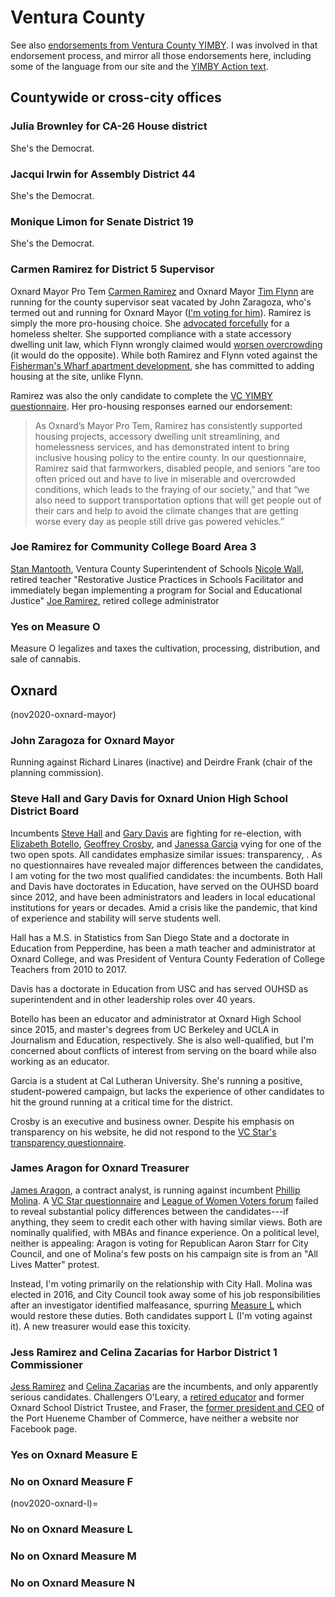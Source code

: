 # Ventura County

See also [endorsements from Ventura County YIMBY](http://vcyimby.org/endorsements).
I was involved in that endorsement process, and mirror all those endorsements here,
including some of the language from our site and the [YIMBY Action text](https://yimbyaction.org/endorsements/ventura-county/).

## Countywide or cross-city offices

### Julia Brownley for CA-26 House district

She's the Democrat.

### Jacqui Irwin for Assembly District 44

She's the Democrat.

### Monique Limon for Senate District 19

She's the Democrat.

### Carmen Ramirez for District 5 Supervisor

Oxnard Mayor Pro Tem [Carmen Ramirez](https://carmen4supervisor.com/) and 
Oxnard Mayor [Tim Flynn](https://www.tim4supervisor.com/) are running for the county supervisor seat
vacated by John Zaragoza, who's termed out and running for Oxnard Mayor ([I'm voting for him](nov2020-oxnard-mayor)).
Ramirez is simply the more pro-housing choice.
She [advocated forcefully](https://twitter.com/MaxGhenis/status/1197031504490057729) for a homeless shelter.
She supported compliance with a state accessory dwelling unit law, which Flynn wrongly claimed would 
[worsen overcrowding](https://www.vcstar.com/story/news/local/2020/07/23/oxnard-housing-real-estate-application-granny-flat-construction/5486652002/) (it would do the opposite).
While both Ramirez and Flynn voted against the [Fisherman's Wharf apartment development](https://medium.com/vcyimby/support-for-oxnard-fishermans-wharf-development-26d5204e9f7c), she has committed to adding housing at the site, unlike Flynn.

Ramirez was also the only candidate to complete the [VC YIMBY questionnaire](http://vcyimby.org/endorsements).
Her pro-housing responses earned our endorsement:

>As Oxnard’s Mayor Pro Tem, Ramirez has consistently supported housing projects, accessory dwelling unit streamlining, and homelessness services, and has demonstrated intent to bring inclusive housing policy to the entire county. In our questionnaire, Ramirez said that farmworkers, disabled people, and seniors “are too often priced out and have to live in miserable and overcrowded conditions, which leads to the fraying of our society,” and that “we also need to support transportation options that will get people out of their cars and help to avoid the climate changes that are getting worse every day as people still drive gas powered vehicles.”


### Joe Ramirez for Community College Board Area 3

[Stan Mantooth](http://stanmantooth.com), Ventura County Superintendent of Schools
[Nicole Wall](https://nicole-wall.net/), retired teacher "Restorative Justice Practices in Schools Facilitator and immediately began implementing a program for Social and Educational Justice"
[Joe Ramirez](https://www.ramirez4trustee3.com/), retired college administrator

### Yes on Measure O

Measure O legalizes and taxes the cultivation, processing, distribution, and sale of cannabis.


## Oxnard

(nov2020-oxnard-mayor)
### John Zaragoza for Oxnard Mayor



Running against Richard Linares (inactive) and Deirdre Frank (chair of the planning commission).

### Steve Hall and Gary Davis for Oxnard Union High School District Board

Incumbents [Steve Hall](https://www.electstevehall.com/) and 
[Gary Davis](https://garydavis4ouhsd.com/) are fighting for re-election,
with [Elizabeth Botello](https://botelloforouhsd.com/),
[Geoffrey Crosby](https://electcrosby.com/the-issues),
and [Janessa Garcia](https://garciaforouhsd.com/about-us) vying for one of the two open spots.
All candidates emphasize similar issues: transparency, .
As no questionnaires have revealed major differences between the candidates, I am voting for the two most qualified candidates:
the incumbents.
Both Hall and Davis have doctorates in Education, have served on the OUHSD board since 2012, and have been administrators and leaders in local educational institutions for years or decades.
Amid a crisis like the pandemic, that kind of experience and stability will serve students well.

Hall has a M.S. in Statistics from San Diego State and a doctorate in Education from Pepperdine, has been a math teacher and administrator at Oxnard College, and was President of Ventura County Federation of College Teachers from 2010 to 2017.

Davis has a doctorate in Education from USC and has served OUHSD as superintendent and in other leadership roles over 40 years.

Botello has been an educator and administrator at Oxnard High School since 2015, and master's degrees from UC Berkeley and UCLA in Journalism and Education, respectively.
She is also well-qualified, but I'm concerned about conflicts of interest from serving on the board while also working as an educator.

Garcia is a student at Cal Lutheran University.
She's running a positive, student-powered campaign, but lacks the experience of other candidates to hit the ground running at a critical time for the district.

Crosby is an executive and business owner.
Despite his emphasis on transparency on his website, he did not respond to the [VC Star's transparency questionnaire](https://www.vcstar.com/story/news/2020/10/15/election-2020-ouhsd-gary-davis-steve-hall-elizabeth-botello-janessa-garcia/5975054002/).


### James Aragon for Oxnard Treasurer

[James Aragon](https://www.facebook.com/Aragon4Treasurer/), a contract analyst, is running against incumbent
[Phillip Molina](https://www.facebook.com/Phillip-S-Molina-for-Oxnard-Treasurer-171608386581718).
A [VC Star questionnaire](https://www.vcstar.com/story/news/2020/09/21/incumbent-oxnard-city-treasurer-phil-molina-has-one-challenger-november/5736579002/?fbclid=IwAR0BYtq93ZwQpVXtJps4euLSM1n5Gbhwg98clcLiPO8tXrYnND1NzNK1FNc) and
[League of Women Voters forum](https://www.vcstar.com/story/news/2020/10/14/election-2020-phil-molina-james-aragon-oxnard-city-treasurer-candidates/5964358002/?fbclid=IwAR3R3s6jlCLpLfU94EDt83KLvBmAlNj14FL_6rXRlp58Ph_vKbKVs8WBoIw) failed to reveal substantial policy
differences between the candidates---if anything, they seem to credit each other with having similar views.
Both are nominally qualified, with MBAs and finance experience.
On a political level, neither is appealing: Aragon is voting for Republican Aaron Starr for City Council,
and one of Molina's few posts on his campaign site is from an "All Lives Matter" protest.

Instead, I'm voting primarily on the relationship with City Hall.
Molina was elected in 2016, and City Council took away some of his job responsibilities after an investigator
identified malfeasance, spurring [Measure L](nov2020-oxnard-l) which would restore these duties.
Both candidates support L (I'm voting against it).
A new treasurer would ease this toxicity.

### Jess Ramirez and Celina Zacarias for Harbor District 1 Commissioner

[Jess Ramirez](https://www.jessramirez2020.com) and
[Celina Zacarias](https://www.votecelina.com) are the incumbents, and only apparently serious candidates.
Challengers O'Leary, a [retired educator](https://www.oxnardsd.org/Page/13059) and former Oxnard School District Trustee, and 
Fraser, the [former president and CEO](http://www.smartvoter.org/2012/11/06/ca/vn/vote/fraser_a/bio.html) of the Port Hueneme Chamber of Commerce, have neither a website nor Facebook page.

### Yes on Oxnard Measure E



### No on Oxnard Measure F

(nov2020-oxnard-l)=
### No on Oxnard Measure L

### No on Oxnard Measure M

### No on Oxnard Measure N

